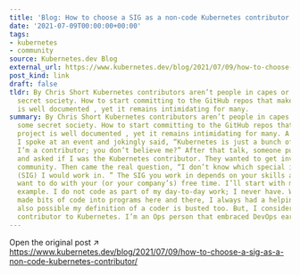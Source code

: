 ```yaml
---
title: 'Blog: How to choose a SIG as a non-code Kubernetes contributor'
date: '2021-07-09T00:00:00+00:00'
tags:
- kubernetes
- community
source: Kubernetes.dev Blog
external_url: https://www.kubernetes.dev/blog/2021/07/09/how-to-choose-a-sig-as-a-non-code-kubernetes-contributor/
post_kind: link
draft: false
tldr: By Chris Short Kubernetes contributors aren’t people in capes or part of some
  secret society. How to start committing to the GitHub repos that make up the project
  is well documented , yet it remains intimidating for many.
summary: By Chris Short Kubernetes contributors aren’t people in capes or part of
  some secret society. How to start committing to the GitHub repos that make up the
  project is well documented , yet it remains intimidating for many. A few years ago,
  I spoke at an event and jokingly said, “Kubernetes is just a bunch of APIs and YAML…
  I’m a contributor; you don’t believe me?” After that talk, someone pulled me aside
  and asked if I was the Kubernetes contributor. They wanted to get involved in the
  community. Then came the real question, “I don’t know which special interest group
  (SIG) I would work in. ” The SIG you work in depends on your skills and what you
  want to do with your (or your company’s) free time. I’ll start with myself as an
  example. I do not code as part of my day-to-day work; I never have. While I have
  made bits of code into programs here and there, I always had a helping hand. It’s
  also possible my definition of a coder is busted too. But, I consider myself a non-code
  contributor to Kubernetes. I’m an Ops person that embraced DevOps early.
---
```

Open the original post ↗ https://www.kubernetes.dev/blog/2021/07/09/how-to-choose-a-sig-as-a-non-code-kubernetes-contributor/
